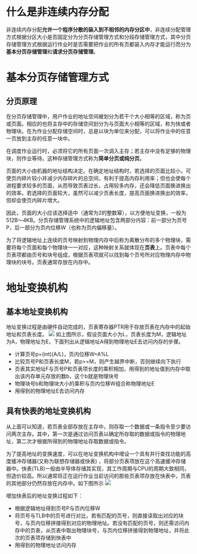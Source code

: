 # 什么是非连续内存分配
非连续内存分配**允许一个程序分散的装入到不相邻的内存分区中**，非连续分配管理方式根据分区大小是否固定分为分页存储管理方式和分段存储管理方式，其中分页存储管理方式根据运行作业时是否需要把作业的所有页都装入内存才能运行而分为**基本分页存储管理**和**请求分页存储管理**。

# 基本分页存储管理方式
## 分页原理
在分页存储管理中，用户作业的地址空间被划分为若干个大小相等的区域，称为页或页面。相应的也将主存中的存储空间划分为与页面大小相等的区域，称为快或者物理块。在为作业分配存储空间时，总是以块为单位来分配，可以将作业中的任意一页放到主存的任意一块中。

在调度作业运行时，必须将它的所有页面一次调入主存；若主存中没有足够的物理块，则作业等待。这种存储管理方式称为**简单分页或纯分页**。

页面的大小由机器的地址结构决定。在确定地址结构时，若选择的页面比较小，可使页内碎片较小并减少内存碎片的总空间，有利于提高内存利用率；但也会使每个进程要求较多的页面，从而导致页表过长，占用较多内存，还会降低页面换进换出的效率。若选择的页面较大，虽然可以减少页表长度，提高页面换进换出的效率，但却会使页内碎片增大。

因此，页面的大小应该选择适中（通常为2的整数幂），以方便地址变换，一般为512B～4KB。分页存储管理系统中的逻辑地址包含两部分内容：前一部分为页号P，后一部分为页内位移W（也称为页内偏移量）。

为了将逻辑地址上连续的页号映射到物理内存中后称为离散分布的多个物理块，需要将每个页面和每个物理块一一对应，这种映射关系就体现在**页表**上。页表中每个页表项都由页号和块号组成，根据页表项就可以找到每个页号所对应物理内存中物理块的块号。页表通常存放在内存中。

# 地址变换机构
## 基本地址变换机构
地址变换过程是由硬件自动完成的，页表寄存器PTR用于存放页表在内存中的起始地址和页表长度。
![](https://tva1.sinaimg.cn/large/008eGmZEly1gnt5d06z2ij30ow0ec3zu.jpg)
如上图所示，假设页面大小为L，页表长度为M，逻辑地址为A，物理地址为E，下面列出从逻辑地址A得到物理地址E去访问内存的步骤。
- 计算页号p=(int)(A/L)，页内位移W=A%L
- 比较页号P和页表长度M，若p>=M，则产生越界中断，否则继续向下执行
- 页表其实地址F与页号P和页表项长度的乘积相加，用得到的地址值到内存中取出该内存单元存放的数b，这个b就是物理块号
- 物理块号b和物理块大小的乘积与页内位移W组合称物理地址E
- 用得到的物理地址E去访问内存

## 具有快表的地址变换机构
从上面可以知道，若页表全部存放在主存中，则存取一个数据或一条指令至少要访问两次主存。其中，第一次是通过访问页表以确定所存取的数据或指令的物理地址，第二次才根据所得到的物理地址存取数据或指令。

为了提高地址的变换速度，可以在地址变换机构中增设一个具有并行查找功能的高度缓冲存储器(又称为联想存储器或快表)	，将部分页表项放在这个高速缓冲存储器中。快表(TLB)一般由半导体存储其实现，其工作周期与CPU的周期大致相同，但造价较高。所以通常将正在运行作业当前访问的那些页表项存放在快表中，页表的其他部分仍然存放在内存中。如下图所示
![](https://tva1.sinaimg.cn/large/008eGmZEly1gnt5ahiuebj30j60bdmy2.jpg)

增加快表后的地址变换过程如下：
- 根据逻辑地址得到页号P与页内位移W
- 将页号与TLB中的页号进行对比，若有匹配的页号，则直接读取出对应的块号，与页内位移拼接得到对应的物理地址。若没有匹配的页号，则还需访问内存中的页表，从页表中取出物理块号，与页内位移拼接得到物理地址，并将此次的页表项存储到快表中
- 用得到的物理地址访问内存

